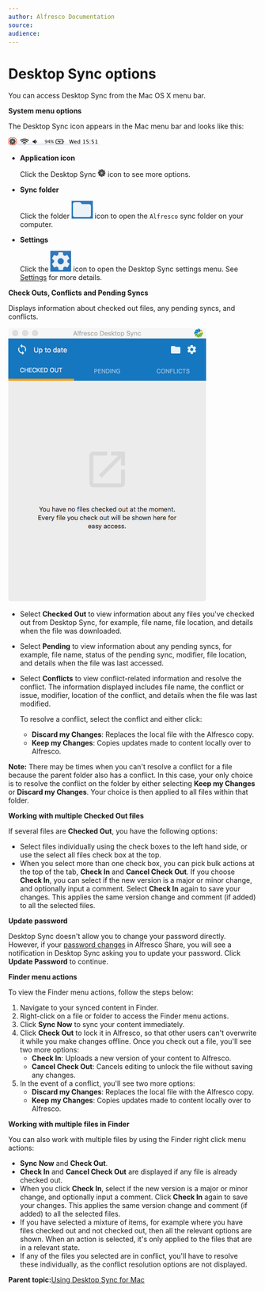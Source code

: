 ```yaml
---
author: Alfresco Documentation
source: 
audience: 
---
```


# Desktop Sync options

You can access Desktop Sync from the Mac OS X menu bar.

**System menu options**

The Desktop Sync icon appears in the Mac menu bar and looks like this:

![](../images/ds-icon-tray.png)

-   **Application icon**

    Click the Desktop Sync ![Desktop Sync](../images/ico-ds-alfresco.png) icon to see more options.

-   **Sync folder**

    Click the folder ![Sync Folder](../images/ds-open-sync-folder.png) icon to open the `Alfresco` sync folder on your computer.

-   **Settings**

    Click the ![Settings](../images/ds-ico-settings.png) icon to open the Desktop Sync settings menu. See [Settings](ds-settings-mac.md) for more details.


**Check Outs, Conflicts and Pending Syncs**

Displays information about checked out files, any pending syncs, and conflicts.

![](../images/ds-tabbed-ui.png)

-   Select **Checked Out** to view information about any files you've checked out from Desktop Sync, for example, file name, file location, and details when the file was downloaded.
-   Select **Pending** to view information about any pending syncs, for example, file name, status of the pending sync, modifier, file location, and details when the file was last accessed.
-   Select **Conflicts** to view conflict-related information and resolve the conflict. The information displayed includes file name, the conflict or issue, modifier, location of the conflict, and details when the file was last modified.

    To resolve a conflict, select the conflict and either click:

    -   **Discard my Changes**: Replaces the local file with the Alfresco copy.
    -   **Keep my Changes**: Copies updates made to content locally over to Alfresco.

**Note:** There may be times when you can't resolve a conflict for a file because the parent folder also has a conflict. In this case, your only choice is to resolve the conflict on the folder by either selecting **Keep my Changes** or **Discard my Changes**. Your choice is then applied to all files within that folder.

**Working with multiple Checked Out files**

If several files are **Checked Out**, you have the following options:



-   Select files individually using the check boxes to the left hand side, or use the select all files check box at the top.
-   When you select more than one check box, you can pick bulk actions at the top of the tab, **Check In** and **Cancel Check Out**. If you choose **Check In**, you can select if the new version is a major or minor change, and optionally input a comment. Select **Check In** again to save your changes. This applies the same version change and comment \(if added\) to all the selected files.

**Update password**

Desktop Sync doesn't allow you to change your password directly. However, if your [password changes](http://docs.alfresco.com/5.2/tasks/profile-password.html) in Alfresco Share, you will see a notification in Desktop Sync asking you to update your password. Click **Update Password** to continue.

**Finder menu actions**

To view the Finder menu actions, follow the steps below:

1.  Navigate to your synced content in Finder.
2.  Right-click on a file or folder to access the Finder menu actions.
3.  Click **Sync Now** to sync your content immediately.
4.  Click **Check Out** to lock it in Alfresco, so that other users can't overwrite it while you make changes offline. Once you check out a file, you'll see two more options:
    -   **Check In**: Uploads a new version of your content to Alfresco.
    -   **Cancel Check Out**: Cancels editing to unlock the file without saving any changes.
5.  In the event of a conflict, you'll see two more options:
    -   **Discard my Changes**: Replaces the local file with the Alfresco copy.
    -   **Keep my Changes**: Copies updates made to content locally over to Alfresco.

**Working with multiple files in Finder**

You can also work with multiple files by using the Finder right click menu actions:



-   **Sync Now** and **Check Out**.
-   **Check In** and **Cancel Check Out** are displayed if any file is already checked out.
-   When you click **Check In**, select if the new version is a major or minor change, and optionally input a comment. Click **Check In** again to save your changes. This applies the same version change and comment \(if added\) to all the selected files.
-   If you have selected a mixture of items, for example where you have files checked out and not checked out, then all the relevant options are shown. When an action is selected, it's only applied to the files that are in a relevant state.
-   If any of the files you selected are in conflict, you'll have to resolve these individually, as the conflict resolution options are not displayed.

**Parent topic:**[Using Desktop Sync for Mac](../concepts/desktopsync-using-mac.md)

